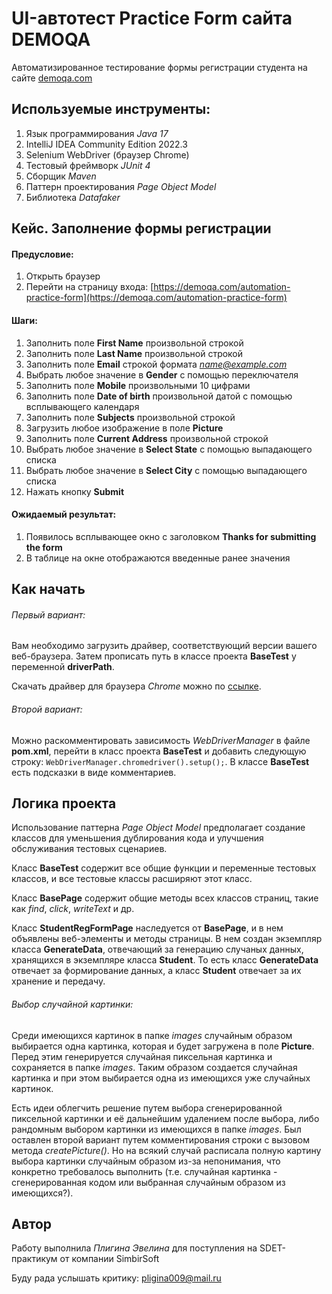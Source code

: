 # UI-автотест Practice Form сайта DEMOQA
Автоматизированное тестирование формы регистрации студента на сайте [demoqa.com](https://demoqa.com/automation-practice-form)
## Используемые инструменты:
1. Язык программирования *Java 17*
2. IntelliJ IDEA Community Edition 2022.3
3. Selenium WebDriver (браузер Chrome)
4. Тестовый фреймворк *JUnit 4*
5. Сборщик *Maven*
6. Паттерн проектирования *Page Object Model*
7. Библиотека *Datafaker*
## Кейс. Заполнение формы регистрации
#### Предусловие:
1. Открыть браузер
2. Перейти на страницу входа: [https://demoqa.com/automation-practice-form](https://demoqa.com/automation-practice-form)
#### Шаги:
1. Заполнить поле **First Name** произвольной строкой
2. Заполнить поле **Last Name** произвольной строкой
3. Заполнить поле **Email** строкой формата *name@example.com*
4. Выбрать любое значение в **Gender** с помощью переключателя
5. Заполнить поле **Mobile** произвольными 10 цифрами
6. Заполнить поле **Date of birth** произвольной датой с помощью всплывающего календаря
7. Заполнить поле **Subjects** произвольной строкой
8. Загрузить любое изображение в поле **Picture**
9. Заполнить поле **Current Address** произвольной строкой
10. Выбрать любое значение в **Select State** с помощью выпадающего списка
11. Выбрать любое значение в **Select City** с помощью выпадающего списка
12. Нажать кнопку **Submit**
#### Ожидаемый результат:
1. Появилось всплывающее окно с заголовком **Thanks for submitting the form**
2. В таблице на окне отображаются введенные ранее значения
## Как начать
###### Первый вариант:
Вам необходимо загрузить драйвер, соответствующий версии вашего веб-браузера. Затем прописать путь в классе проекта **BaseTest** у переменной **driverPath**. 

Скачать драйвер для браузера *Chrome* можно по [ссылке](https://chromedriver.chromium.org/downloads).
###### Второй вариант:
Можно раскомментировать зависимость *WebDriverManager* в файле **pom.xml**, перейти в класс проекта **BaseTest** и добавить следующую строку:
`WebDriverManager.chromedriver().setup();`. В классе **BaseTest** есть подсказки в виде комментариев.
## Логика проекта
Использование паттерна *Page Object Model* предполагает создание классов для уменьшения дублирования кода и улучшения обслуживания тестовых сценариев.

Класс **BaseTest** содержит все общие функции и переменные тестовых классов, и все тестовые классы расширяют этот класс.

Класс **BasePage** содержит общие методы всех классов страниц, такие как *find*, *click*, *writeText* и др.

Класс **StudentRegFormPage** наследуется от **BasePage**, и в нем объявлены веб-элементы и методы страницы. В нем создан экземпляр класса **GenerateData**, 
отвечающий за генерацию случаных данных, хранящихся в экземпляре класса **Student**. То есть класс **GenerateData** отвечает за формирование данных, 
а класс **Student** отвечает за их хранение и передачу. 

###### Выбор случайной картинки:
Среди имеющихся картинок в папке *images* случайным образом выбирается одна картинка, которая и будет загружена в поле **Picture**. Перед этим генерируется
случайная пиксельная картинка и сохраняется в папке *images*. Таким образом создается случайная картинка и при этом выбирается одна из имеющихся уже случайных картинок.

Есть идеи облегчить решение путем выбора сгенерированной пиксельной картинки и её дальнейшим удалением после выбора, либо рандомным выбором картинки из имеющихся в папке
*images*. Был оставлен второй вариант путем комментирования строки с вызовом метода *createPicture()*. Но на всякий случай расписала полную картину выбора картинки случайным
образом из-за непонимания, что конкретно требовалось выполнить (т.е. случайная картинка - сгенерированная кодом или выбранная случайным образом из имеющихся?).

## Автор
Работу выполнила *Плигина Эвелина* для поступления на SDET-практикум от компании SimbirSoft

Буду рада услышать критику: pligina009@mail.ru
